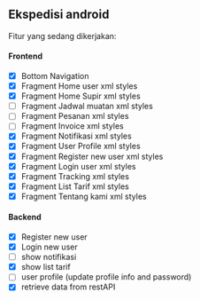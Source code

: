 ## Ekspedisi android

Fitur yang sedang dikerjakan:

#### Frontend
- [x] Bottom Navigation
- [x] Fragment Home user xml styles
- [x] Fragment Home Supir xml styles
- [ ] Fragment Jadwal muatan xml styles
- [ ] Fragment Pesanan xml styles
- [ ] Fragment Invoice xml styles 
- [x] Fragment Notifikasi xml styles
- [x] Fragment User Profile xml styles
- [x] Fragment Register new user xml styles
- [x] Fragment Login user xml styles
- [x] Fragment Tracking xml styles
- [x] Fragment List Tarif xml styles
- [x] Fragment Tentang kami xml styles

#### Backend
- [x] Register new user
- [x] Login new user
- [ ] show notifikasi
- [x] show list tarif
- [ ] user profile (update profile info and password)
- [x] retrieve data from restAPI